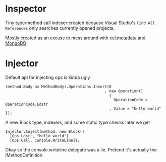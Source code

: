 Inspector
==========
Tiny type/method call indexer created because Visual Studio's `Find All References` only searches currently opened projects.

Mostly created as an excuse to mess around with [cci.metadata][1] and [MongoDB][2]

Injector
=========

Default api for injecting ops is kinda ugly

    (method.Body as MethodBody).Operations.Insert(0
                                                , new Operation() 
                                                  { 
                                                    OperationCode = OperationCode.Ldstr
                                                  , Value = "hello world" });

A new Block type, indexers, and some static type checks later we get

    Injector.Inject(method, new Block()
      [Ops.Ldstr, "hello world"]
      [Ops.Call, Console.WriteLine]);

Okay so the console.writeline delegate was a lie.  Pretend it's actually the IMethodDefinition

[1]: http://ccimetadata.codeplex.com/
[2]: http://www.mongodb.org

